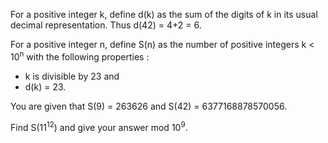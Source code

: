 <p>
For a positive integer k, define d(k) as the sum of the digits of k in its usual decimal representation.
Thus d(42) = 4+2 = 6.
</p>
<p>
For a positive integer n, define S(n) as the number of positive integers k &lt; 10<sup>n</sup> with the following properties :
</p><ul><li>k is divisible by 23 and
</li><li>d(k) = 23.
</li></ul>
You are given that S(9) = 263626 and S(42) = 6377168878570056.

<p>
Find S(11<sup>12</sup>) and give your answer mod 10<sup>9</sup>.
</p>

